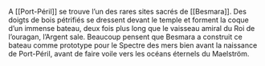 A [[Port-Péril]] se trouve l’un des rares sites sacrés de [[Besmara]]. Des doigts de bois pétrifiés se dressent devant le temple et forment la coque d’un immense bateau, deux fois plus long que le vaisseau amiral du Roi de l’ouragan, l’Argent sale. Beaucoup pensent que Besmara a construit ce bateau comme prototype pour le Spectre des mers bien avant la naissance de Port-Péril, avant de faire voile vers les océans éternels du Maelström.